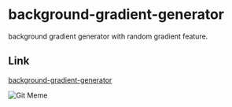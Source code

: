 # background-gradient-generator
background gradient generator with random gradient feature.

## Link
[background-gradient-generator](https://echosonusharma.github.io/background-gradient-generator/)

![Git Meme](https://media.giphy.com/media/cnhpl4IeYgU7MCBdV2/giphy.gif)
